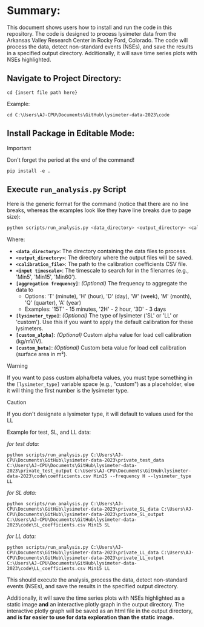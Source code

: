 # Summary:
This document shows users how to install and run the code in this repository.  The code is designed to process lysimeter data from the Arkansas Valley Research Center in Rocky Ford, Colorado.  The code will process the data, detect non-standard events (NSEs), and save the results in a specified output directory.  Additionally, it will save time series plots with NSEs highlighted.

## Navigate to Project Directory:
```
cd {insert file path here}
```

Example:
```
cd C:\Users\AJ-CPU\Documents\GitHub\lysimeter-data-2023\code
```

## Install Package in Editable Mode:
> [!IMPORTANT]
> Don't forget the period at the end of the command!

```
pip install -e .
```

## Execute ```run_analysis.py``` Script

Here is the generic format for the command (notice that there are no line breaks, whereas the examples look like they have line breaks due to page size):
```python
python scripts/run_analysis.py <data_directory> <output_directory> <calibration_file> <input_timescale> [aggregation frequency] [lysimeter_type] [custom_alpha] [custom_beta]

```
Where:
- **`<data_directory>`**: The directory containing the data files to process.
- **`<output_directory>`**: The directory where the output files will be saved.
- **`<calibration_file>`**: The path to the calibration coefficients CSV file.
- **`<input timescale>`**: The timescale to search for in the filenames (e.g., 'Min5', 'Min15', 'Min60').
- **`[aggregation frequency]`**: *(Optional)* The frequency to aggregate the data to
    - Options: 'T' (minute), 'H' (hour), 'D' (day), 'W' (week), 'M' (month), 'Q' (quarter), 'A' (year)
    - Examples: '15T' - 15 minutes, '2H' - 2 hour, '3D' - 3 days
- **`[lysimeter_type]`**: *(Optional)* The type of lysimeter ('SL' or 'LL' or 'custom'). Use this if you want to apply the default calibration for these lysimeters. 
- **`[custom_alpha]`**: *(Optional)* Custom alpha value for load cell calibration (kg/mV/V).
- **`[custom_beta]`**: *(Optional)* Custom beta value for load cell calibration (surface area in m²).

> [!WARNING] 
> If you want to pass custom alpha/beta values, you must type something in the `[lysimeter_type]` variable space (e.g., "custom") as a placeholder, else it will thing the first number is the lysimeter type.

> [!CAUTION]
> If you don't designate a lysimeter type, it will default to values used for the LL


Example for test, SL, and LL data:

*for test data:*
```
python scripts/run_analysis.py C:\Users\AJ-CPU\Documents\GitHub\lysimeter-data-2023\private_test_data C:\Users\AJ-CPU\Documents\GitHub\lysimeter-data-2023\private_test_output C:\Users\AJ-CPU\Documents\GitHub\lysimeter-data-2023\code\coefficients.csv Min15 --frequency H --lysimeter_type LL
```

*for SL data:*
```
python scripts/run_analysis.py C:\Users\AJ-CPU\Documents\GitHub\lysimeter-data-2023\private_SL_data C:\Users\AJ-CPU\Documents\GitHub\lysimeter-data-2023\private_SL_output C:\Users\AJ-CPU\Documents\GitHub\lysimeter-data-2023\code\SL_coefficients.csv Min15 SL
```

*for LL data:*
```
python scripts/run_analysis.py C:\Users\AJ-CPU\Documents\GitHub\lysimeter-data-2023\private_LL_data C:\Users\AJ-CPU\Documents\GitHub\lysimeter-data-2023\private_LL_output C:\Users\AJ-CPU\Documents\GitHub\lysimeter-data-2023\code\LL_coefficients.csv Min15 LL
```

This should execute the analysis, process the data, detect non-standard events (NSEs), and save the results in the specified output directory. 

Additionally, it will save the time series plots with NSEs highlighted as a static image **and** an interactive plotly graph in the output directory.  The interactive plotly graph will be saved as an html file in the output directory, **and is far easier to use for data exploration than the static image.**